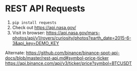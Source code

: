 # REST API Requests

1. `pip install requests`
2. Check out https://api.nasa.gov/
3. Visit in browser: https://api.nasa.gov/mars-photos/api/v1/rovers/curiosity/photos?earth_date=2015-6-3&api_key=DEMO_KEY

Alternate: https://github.com/binance/binance-spot-api-docs/blob/master/rest-api.md#symbol-price-ticker
https://api.binance.com/api/v3/ticker/price?symbol=BTCUSDT
